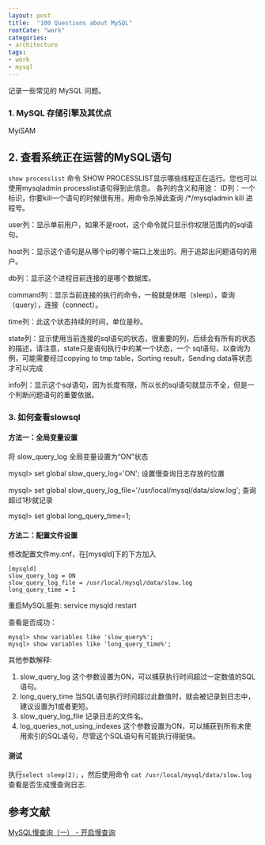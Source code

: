 ```yaml
---
layout: post
title:  "100 Questions about MySQL"
rootCate: "work"
categories:
- architecture
tags:
- work
- mysql
---
```


记录一些常见的 MySQL 问题。
<!---more--->

### 1. MySQL 存储引擎及其优点
MyiSAM 


## 2. 查看系统正在运营的MySQL语句
`show processlist` 命令
SHOW PROCESSLIST显示哪些线程正在运行。您也可以使用mysqladmin processlist语句得到此信息。
各列的含义和用途：
ID列：一个标识，你要kill一个语句的时候很有用，用命令杀掉此查询 /*/mysqladmin kill 进程号。

user列：显示单前用户，如果不是root，这个命令就只显示你权限范围内的sql语句。

host列：显示这个语句是从哪个ip的哪个端口上发出的。用于追踪出问题语句的用户。

db列：显示这个进程目前连接的是哪个数据库。

command列：显示当前连接的执行的命令，一般就是休眠（sleep），查询（query），连接（connect）。

time列：此这个状态持续的时间，单位是秒。

state列：显示使用当前连接的sql语句的状态，很重要的列，后续会有所有的状态的描述，请注意，state只是语句执行中的某一个状态，一个 sql语句，以查询为例，可能需要经过copying to tmp table，Sorting result，Sending data等状态才可以完成

info列：显示这个sql语句，因为长度有限，所以长的sql语句就显示不全，但是一个判断问题语句的重要依据。

### 3. 如何查看slowsql
#### 方法一：全局变量设置
将 slow_query_log 全局变量设置为“ON”状态

mysql> set global slow_query_log='ON'; 
设置慢查询日志存放的位置

mysql> set global slow_query_log_file='/usr/local/mysql/data/slow.log';
查询超过1秒就记录

mysql> set global long_query_time=1;
#### 方法二：配置文件设置
修改配置文件my.cnf，在[mysqld]下的下方加入
```
[mysqld]
slow_query_log = ON
slow_query_log_file = /usr/local/mysql/data/slow.log
long_query_time = 1
```

重启MySQL服务: service mysqld restart

查看是否成功：
```
mysql> show variables like 'slow_query%';
mysql> show variables like 'long_query_time%';
```

其他参数解释:
1. slow_query_log 这个参数设置为ON，可以捕获执行时间超过一定数值的SQL语句。
2. long_query_time 当SQL语句执行时间超过此数值时，就会被记录到日志中，建议设置为1或者更短。
3. slow_query_log_file 记录日志的文件名。
4. log_queries_not_using_indexes  这个参数设置为ON，可以捕获到所有未使用索引的SQL语句，尽管这个SQL语句有可能执行得挺快。

#### 测试
执行`select sleep(2);` ，然后使用命令 `cat /usr/local/mysql/data/slow.log`查看是否生成慢查询日志.




## 参考文献
[MySQL慢查询（一） - 开启慢查询](https://www.cnblogs.com/luyucheng/p/6265594.html)